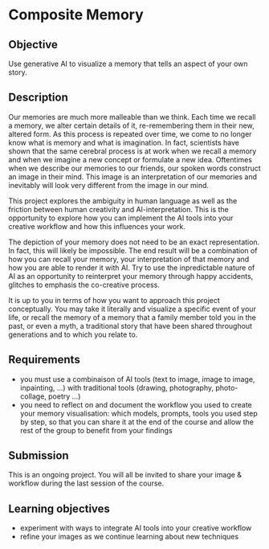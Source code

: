 # Composite Memory

## Objective

Use generative AI to visualize a memory that tells an aspect of your own story.

## Description

Our memories are much more malleable than we think. Each time we recall a memory, we alter certain details of it, re-remembering them in their new, altered form. As this process is repeated over time, we come to no longer know what is memory and what is imagination. In fact, scientists have shown that the same cerebral process is at work when we recall a memory and when we imagine a new concept or formulate a new idea. Oftentimes when we describe our memories to our friends, our spoken words construct an image in their mind. This image is an interpretation of our memories and inevitably will look very different from the image in our mind.

This project explores the ambiguity in human language as well as the friction between human creativity and AI-interpretation. This is the opportunity to explore how you can implement the AI tools into your creative workflow and how this influences your work.

The depiction of your memory does not need to be an exact representation. In fact, this will likely be impossible. The end result will be a combination of how you can recall your memory, your interpretation of that memory and how you are able to render it with AI. Try to use the inpredictable nature of AI as an opportunity to reinterpret your memory through happy accidents, glitches to emphasis the co-creative process.

It is up to you in terms of how you want to approach this project conceptually. You may take it literally and visualize a specific event of your life, or recall the memory of a memory that a family member told you in the past, or even a myth, a traditional story that have been shared throughout generations and to which you relate to.

## Requirements

- you must use a combinaison of AI tools (text to image, image to image, inpainting, ...) with traditional tools (drawing, photography, photo-collage, poetry ...)
- you need to reflect on and document the workflow you used to create your memory visualisation: which models, prompts, tools you used step by step, so that you can share it at the end of the course and allow the rest of the group to benefit from your findings

## Submission

This is an ongoing project. You will all be invited to share your image & workflow during the last session of the course.

## Learning objectives

- experiment with ways to integrate AI tools into your creative workflow
- refine your images as we continue learning about new techniques
